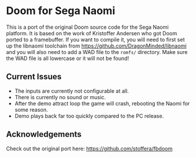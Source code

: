 # Doom for Sega Naomi

This is a port of the original Doom source code for the Sega Naomi platform. It is based on the work of
Kristoffer Andersen who got Doom ported to a framebuffer. If you want to compile it, you will need to
first set up the libnaomi toolchain from https://github.com/DragonMinded/libnaomi and you will also need
to add a WAD file to the `romfs/` directory. Make sure the WAD file is all lowercase or it will not be found!

## Current Issues

* The inputs are currently not configurable at all.
* There is currently no sound or music.
* After the demo attract loop the game will crash, rebooting the Naomi for some reason.
* Demo plays back far too quickly compared to the PC release.

## Acknowledgements

Check out the original port here: https://github.com/stoffera/fbdoom
